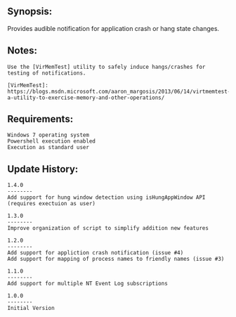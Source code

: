 
Synopsis:
-------------------------------

Provides audible notification for application crash or hang state changes.


Notes:
-------------------------------
	Use the [VirMemTest] utility to safely induce hangs/crashes for testing of notifications. 

	[VirMemTest]: https://blogs.msdn.microsoft.com/aaron_margosis/2013/06/14/virtmemtest-a-utility-to-exercise-memory-and-other-operations/	

Requirements:
-------------------------------

	Windows 7 operating system
	Powershell execution enabled
	Execution as standard user

Update History:
-------------------------------

	1.4.0
	--------
	Add support for hung window detection using isHungAppWindow API (requires exectuion as user)

	1.3.0
	--------
	Improve organization of script to simplify addition new features

	1.2.0
	--------
	Add support for appliction crash notification (issue #4)
	Add support for mapping of process names to friendly names (issue #3)

	1.1.0
	--------
	Add support for multiple NT Event Log subscriptions

	1.0.0
	--------
	Initial Version


